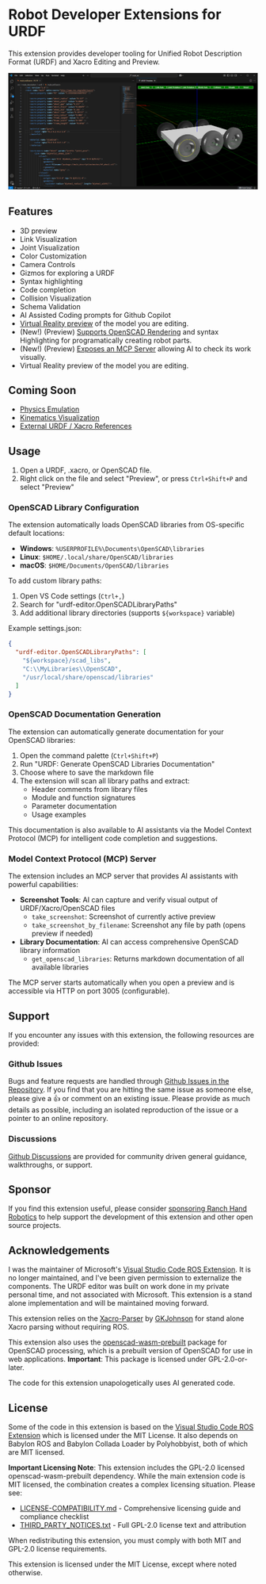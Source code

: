 # Robot Developer Extensions for URDF
This extension provides developer tooling for Unified Robot Description Format (URDF) and Xacro Editing and Preview. 

![URDF Preview](https://raw.githubusercontent.com/Ranch-Hand-Robotics/rde-urdf/refs/heads/main/docs/URDF_Preview.png)

## Features
- 3D preview
- Link Visualization
- Joint Visualization
- Color Customization
- Camera Controls
- Gizmos for exploring a URDF
- Syntax highlighting
- Code completion
- Collision Visualization
- Schema Validation
- AI Assisted Coding prompts for Github Copilot
- [Virtual Reality preview](https://ranchhandrobotics.com/rde-urdf/WebXRPreview.html) of the model you are editing.
- (New!) (Preview) [Supports OpenSCAD Rendering](https://ranchhandrobotics.com/rde-urdf/OpenSCAD.html) and syntax Highlighting for programatically creating robot parts.
- (New!) (Preview) [Exposes an MCP Server](https://ranchhandrobotics.com/rde-urdf/mcp.html) allowing AI to check its work visually. 
- Virtual Reality preview of the model you are editing.


## Coming Soon
- [Physics Emulation](https://github.com/ranchhandrobotics/vscode_urdf/issues/4)
- [Kinematics Visualization](https://github.com/ranchhandrobotics/vscode_urdf/issues/5)
- [External URDF / Xacro References](https://github.com/ranchhandrobotics/vscode_urdf/issues/6)

## Usage
1. Open a URDF, .xacro, or OpenSCAD file.
2. Right click on the file and select "Preview", or press `Ctrl+Shift+P` and select "Preview"

### OpenSCAD Library Configuration
The extension automatically loads OpenSCAD libraries from OS-specific default locations:
- **Windows**: `%USERPROFILE%\Documents\OpenSCAD\libraries`
- **Linux**: `$HOME/.local/share/OpenSCAD/libraries` 
- **macOS**: `$HOME/Documents/OpenSCAD/libraries`

To add custom library paths:
1. Open VS Code settings (`Ctrl+,`)
2. Search for "urdf-editor.OpenSCADLibraryPaths"
3. Add additional library directories (supports `${workspace}` variable)

Example settings.json:
```json
{
  "urdf-editor.OpenSCADLibraryPaths": [
    "${workspace}/scad_libs",
    "C:\\MyLibraries\\OpenSCAD",
    "/usr/local/share/openscad/libraries"
  ]
}
```

### OpenSCAD Documentation Generation
The extension can automatically generate documentation for your OpenSCAD libraries:

1. Open the command palette (`Ctrl+Shift+P`)
2. Run "URDF: Generate OpenSCAD Libraries Documentation"
3. Choose where to save the markdown file
4. The extension will scan all library paths and extract:
   - Header comments from library files
   - Module and function signatures
   - Parameter documentation
   - Usage examples

This documentation is also available to AI assistants via the Model Context Protocol (MCP) for intelligent code completion and suggestions.

### Model Context Protocol (MCP) Server
The extension includes an MCP server that provides AI assistants with powerful capabilities:

- **Screenshot Tools**: AI can capture and verify visual output of URDF/Xacro/OpenSCAD files
  - `take_screenshot`: Screenshot of currently active preview
  - `take_screenshot_by_filename`: Screenshot any file by path (opens preview if needed)
- **Library Documentation**: AI can access comprehensive OpenSCAD library information
  - `get_openscad_libraries`: Returns markdown documentation of all available libraries

The MCP server starts automatically when you open a preview and is accessible via HTTP on port 3005 (configurable).


## Support
If you encounter any issues with this extension, the following resources are provided:

### Github Issues
Bugs and feature requests are handled through [Github Issues in the Repository](https://github.com/Ranch-Hand-Robotics/rde-urdf/issues). 
If you find that you are hitting the same issue as someone else, please give a :+1: or comment on an existing issue.
Please provide as much details as possible, including an isolated reproduction of the issue or a pointer to an online repository.

### Discussions
[Github Discussions](https://github.com/orgs/Ranch-Hand-Robotics/discussions) are provided for community driven general guidance, walkthroughs, or support.

## Sponsor
If you find this extension useful, please consider [sponsoring Ranch Hand Robotics](https://github.com/sponsors/Ranch-Hand-Robotics) to help support the development of this extension and other open source projects.

## Acknowledgements
I was the maintainer of Microsoft's [Visual Studio Code ROS Extension](http://aka.ms/ros/vscode). It is no longer maintained, and I've been given permission to externalize the components. The URDF editor was built on work done in my private personal time, and not associated with Microsoft. This extension is a stand alone implementation and will be maintained moving forward.

This extension relies on the [Xacro-Parser](https://www.npmjs.com/package/xacro-parser) by [GKJohnson](https://github.com/gkjohnson) for stand alone Xacro parsing without requiring ROS.

This extension also uses the [openscad-wasm-prebuilt](https://www.npmjs.com/package/openscad-wasm-prebuilt) package for OpenSCAD processing, which is a prebuilt version of OpenSCAD for use in web applications. **Important**: This package is licensed under GPL-2.0-or-later.

The code for this extension unapologetically uses AI generated code.

## License
Some of the code in this extension is based on the [Visual Studio Code ROS Extension](http://aka.ms/ros/vscode) which is licensed under the MIT License. It also depends on Babylon ROS and Babylon Collada Loader by Polyhobbyist, both of which are MIT licensed.

**Important Licensing Note**: This extension includes the GPL-2.0 licensed openscad-wasm-prebuilt dependency. While the main extension code is MIT licensed, the combination creates a complex licensing situation. Please see:

- [LICENSE-COMPATIBILITY.md](LICENSE-COMPATIBILITY.md) - Comprehensive licensing guide and compliance checklist
- [THIRD_PARTY_NOTICES.txt](THIRD_PARTY_NOTICES.txt) - Full GPL-2.0 license text and attribution

When redistributing this extension, you must comply with both MIT and GPL-2.0 license requirements.

This extension is licensed under the MIT License, except where noted otherwise.

